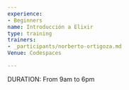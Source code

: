 ```yaml
---
experience:
- Beginners
name: Introducción a Elixir
type: training
trainers:
- _participants/norberto-ortigoza.md
Venue: Codespaces

---
```


DURATION: From 9am to 6pm



